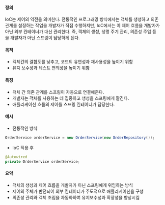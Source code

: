 
#### 정의
IoC는 제어의 역전을 의미한다. 전통적인 프로그래밍 방식에서는 객체를 생성하고 의존 관계를 설정하는 작업을 개발자가 직접 수행하지만, IoC에서는 이 제어 흐름을 개발자가 아닌 외부 컨테이너가 대신 관리한다. 즉, 객체의 생성, 생명 주기 관리, 의존성 주입 등을 개발자가 아닌 스프링이 담당하게 된다. 


#### 목적
- 객체간의 결합도를 낮추고, 코드의 유연성과 재사용성을 높이기 위함
- 유지 보수성과 테스트 편의성을 높이기 위함


#### 특징
- 객체 간 의존 관계를 스프링이 자동으로 연결해준다.
- 개발자는 객체를 사용하는 데 집중하고 생성을 스프링에게 맡긴다.
- 애플리케이션 흐름의 제어를 스프링 컨테이너가 담당한다. 


#### 예시
- 전통적인 방식
```java
OrderService orderService = new OrderService(new OrderRepository());
```

- IoC 적용 후 
```java
@Autowired
private OrderService orderService;
```


#### 요약 
- 객체의 생성과 제어 흐름을 개발자가 아닌 스프링에게 위임하는 방식
- 제어의 주체가 반전되어 외부 컨테이너가 주도적으로 애플리케이션을 구성
- 의존성 관리와 객체 조립을 자동화하여 유지보수성과 확장성을 향상시킴

